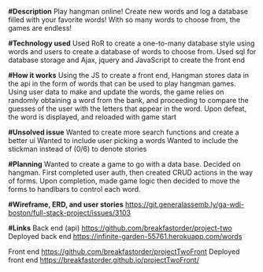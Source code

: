 **#Description**
Play hangman online! Create new words and log a database filled with your
favorite words! With so many words to choose from, the games are endless!

**#Technology used**
Used RoR to create a one-to-many database style using words and users to create a
database of words to choose from. Used sql for database storage and Ajax, jquery
and JavaScript to create the front end

**#How it works**
Using the JS to create a front end, Hangman stores data in the api in the form
of words that can be used to play hangman games. Using user data to make and
update the words, the game relies on randomly obtaining a word from the bank,
and proceeding to compare the guesses of the user with the letters that appear
in the word. Upon defeat, the word is displayed, and reloaded with game start

**#Unsolved issue**
Wanted to create more search functions and create a better ui
Wanted to include user picking a words
Wanted to include the stickman instead of (0/6) to denote stories

**#Planning**
Wanted to create a game to go with a data base. Decided on hangman. First completed
user auth, then created CRUD actions in the way of forms. Upon completion, made
game logic then decided to move the forms to handlbars to control each word.

**#Wireframe, ERD, and user stories**
https://git.generalassemb.ly/ga-wdi-boston/full-stack-project/issues/3103

**#Links**
Back end (api)
https://github.com/breakfastorder/project-two
Deployed back end
https://infinite-garden-55761.herokuapp.com/words


Front end
https://github.com/breakfastorder/projectTwoFront
Deployed front end
https://breakfastorder.github.io/projectTwoFront/
